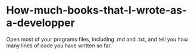 # How-much-books-that-I-wrote-as-a-developper
Open most of your programs files, including .md and .txt, and tell you how many lines of code you have written so far.
